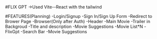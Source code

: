 #FLIX GPT
->Used Vite--React with the tailwind

#FEATURES(Planning)
-Login/Signup
    -Sign In/Sign Up Form
    -Redirect to Brower Page
-Browser(Only after Auth)
    -Header
    -Main Movie 
        -Trailer in Backgroud
        -Title and description
        -Movie Suggestions
            -Movie List*N
-FlixGpt
    -Search Bar
        -Movie Suggestions
